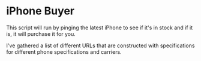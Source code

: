 # iPhone Buyer

This script will run by pinging the latest iPhone to see if it's in stock and
if it is, it will purchase it for you.

I've gathered a list of different URLs that are constructed with specifications
for different phone specifications and carriers.
